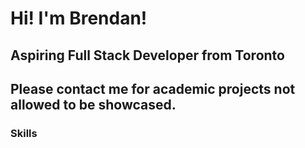 
# Hi! I'm Brendan!
## Aspiring Full Stack Developer from Toronto
## Please contact me for academic projects not allowed to be showcased.

### Skills

